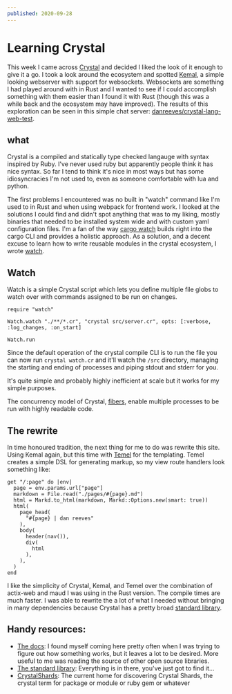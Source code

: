 ```yaml
---
published: 2020-09-28
---
```


# Learning Crystal

This week I came across [Crystal](https://crystal-lang.org/) and decided I liked the look of it enough to give it a go.
I took a look around the ecosystem and spotted [Kemal](https://kemalcr.com/), a simple looking webserver with support for websockets.
Websockets are something I had played around with in Rust and I wanted to see if I could accomplish something with them easier than I
found it with Rust (though this was a while back and the ecosystem may have improved). The results of this exploration can be seen in
this simple chat server: [danreeves/crystal-lang-web-test](https://github.com/danreeves/crystal-lang-web-test).

## what
Crystal is a compiled and statically type checked langauge with syntax inspired by Ruby. I've never used ruby but apparently people think
it has nice syntax. So far I tend to think it's nice in most ways but has some idiosyncracies I'm not used to, even as someone comfortable
with lua and python.

The first problems I encountered was no built in "watch" command like I'm used to in Rust and when using webpack for frontend work.
I looked at the solutions I could find and didn't spot anything that was to my liking, mostly binaries that needed to be installed system wide
and with custom yaml configuration files. I'm a fan of the way [cargo watch](https://github.com/passcod/cargo-watch) builds right into the cargo
CLI and provides a holistic approach. As a solution, and a decent excuse to learn how to write reusable modules in the crystal ecosystem, I wrote
[watch](https://github.com/danreeves/watch).

## Watch

Watch is a simple Crystal script which lets you define multiple file globs to watch over with commands assigned to be run on changes.

```
require "watch"

Watch.watch "./**/*.cr", "crystal src/server.cr", opts: [:verbose, :log_changes, :on_start]

Watch.run
```

Since the default operation of the crystal compile CLI is to run the file you can now run `crystal watch.cr` and it'll watch the `/src` directory,
managing the starting and ending of processes and piping stdout and stderr for you.

It's quite simple and probably highly inefficient at scale but it works for my simple purposes.

The concurrency model of Crystal, [fibers](https://crystal-lang.org/reference/guides/concurrency.html), enable multiple processes to be run
with highly readable code.

## The rewrite

In time honoured tradition, the next thing for me to do was rewrite this site. Using Kemal again, but this time with [Temel](https://github.com/f/temel)
for the templating. Temel creates a simple DSL for generating markup, so my view route handlers look something like:

```
get "/:page" do |env|
  page = env.params.url["page"]
  markdown = File.read("./pages/#{page}.md")
  html = Markd.to_html(markdown, Markd::Options.new(smart: true))
  html(
    page_head(
      "#{page} | dan reeves"
    ),
    body(
      header(nav()),
      div(
        html
      ),
    ),
  )
end
```

I like the simplicity of Crystal, Kemal, and Temel over the combination of actix-web and maud I was using in the Rust version. The compile times are much faster. I was able to rewrite
the a lot of what I needed without bringing in many dependencies because Crystal has a pretty broad [standard library](https://crystal-lang.org/api/0.35.1/index.html).

## Handy resources:
  - [The docs](https://crystal-lang.org/reference/): I found myself coming here pretty often when I was trying to figure out how something works, but it leaves a lot to be desired. More useful to me was reading the source of other open source libraries.
  - [The standard library](https://crystal-lang.org/api/0.35.1/index.html): Everything is in there, you've just got to find it...
  - [CrystalShards](http://crystalshards.xyz/): The current home for discovering Crystal Shards, the crystal term for package or module or ruby gem or whatever

